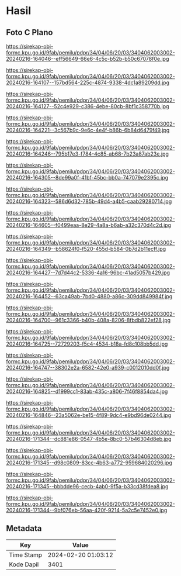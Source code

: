 # Hasil

## Foto C Plano

https://sirekap-obj-formc.kpu.go.id/9fab/pemilu/pdpr/34/04/06/20/03/3404062003002-20240216-164046--eff56649-66e6-4c5c-b52b-b50c67078f0e.jpg

https://sirekap-obj-formc.kpu.go.id/9fab/pemilu/pdpr/34/04/06/20/03/3404062003002-20240216-164107--157bd564-225c-4874-9338-4dc1a89209dd.jpg

https://sirekap-obj-formc.kpu.go.id/9fab/pemilu/pdpr/34/04/06/20/03/3404062003002-20240216-164127--52c4e929-c386-4ebe-80cb-8bf1c358770b.jpg

https://sirekap-obj-formc.kpu.go.id/9fab/pemilu/pdpr/34/04/06/20/03/3404062003002-20240216-164221--3c567b9c-9e6c-4e4f-b86b-6b84d6479f49.jpg

https://sirekap-obj-formc.kpu.go.id/9fab/pemilu/pdpr/34/04/06/20/03/3404062003002-20240216-164246--795b17e3-f784-4c85-ab68-7b23a87ab23e.jpg

https://sirekap-obj-formc.kpu.go.id/9fab/pemilu/pdpr/34/04/06/20/03/3404062003002-20240216-164305--8de99a0f-41bf-45bc-bb0a-747079e2395c.jpg

https://sirekap-obj-formc.kpu.go.id/9fab/pemilu/pdpr/34/04/06/20/03/3404062003002-20240216-164323--586d6d32-785b-49d4-a4b5-caab29280714.jpg

https://sirekap-obj-formc.kpu.go.id/9fab/pemilu/pdpr/34/04/06/20/03/3404062003002-20240216-164605--f0499eaa-8e29-4a8a-b6ab-a32c370d4c2d.jpg

https://sirekap-obj-formc.kpu.go.id/9fab/pemilu/pdpr/34/04/06/20/03/3404062003002-20240216-164349--b58624f0-f520-455d-b584-0b7d2b11ecff.jpg

https://sirekap-obj-formc.kpu.go.id/9fab/pemilu/pdpr/34/04/06/20/03/3404062003002-20240216-164427--7d7d44c2-5336-4a16-96bc-41ad5057b429.jpg

https://sirekap-obj-formc.kpu.go.id/9fab/pemilu/pdpr/34/04/06/20/03/3404062003002-20240216-164452--63ca49ab-7bd0-4880-a86c-309dd849984f.jpg

https://sirekap-obj-formc.kpu.go.id/9fab/pemilu/pdpr/34/04/06/20/03/3404062003002-20240216-164700--961c3366-b40b-408a-8206-8fbdb822ef28.jpg

https://sirekap-obj-formc.kpu.go.id/9fab/pemilu/pdpr/34/04/06/20/03/3404062003002-20240216-164725--72729203-f5c4-4534-b18a-fd8c108bb5dd.jpg

https://sirekap-obj-formc.kpu.go.id/9fab/pemilu/pdpr/34/04/06/20/03/3404062003002-20240216-164747--38302e2a-6582-42e0-a939-c0012010dd0f.jpg

https://sirekap-obj-formc.kpu.go.id/9fab/pemilu/pdpr/34/04/06/20/03/3404062003002-20240216-164825--d1999cc1-83ab-435c-a806-7f46f8854da4.jpg

https://sirekap-obj-formc.kpu.go.id/9fab/pemilu/pdpr/34/04/06/20/03/3404062003002-20240216-164846--23a5062e-be15-4f89-9dc4-e9bd96de0244.jpg

https://sirekap-obj-formc.kpu.go.id/9fab/pemilu/pdpr/34/04/06/20/03/3404062003002-20240216-171344--dc881e86-0547-4b5e-8bc0-57b46304d8eb.jpg

https://sirekap-obj-formc.kpu.go.id/9fab/pemilu/pdpr/34/04/06/20/03/3404062003002-20240216-171345--d98c0809-83cc-4b63-a772-959684020296.jpg

https://sirekap-obj-formc.kpu.go.id/9fab/pemilu/pdpr/34/04/06/20/03/3404062003002-20240216-171345--bbbdde96-cecb-4ab0-9f5a-b33cd38fdea8.jpg

https://sirekap-obj-formc.kpu.go.id/9fab/pemilu/pdpr/34/04/06/20/03/3404062003002-20240216-171344--9bf076eb-56aa-420f-9214-5a2c5e7452e0.jpg


## Metadata

| Key        | Value               |
| ---------- | ------------------- |
| Time Stamp | 2024-02-20 01:03:12 |
| Kode Dapil | 3401                |



